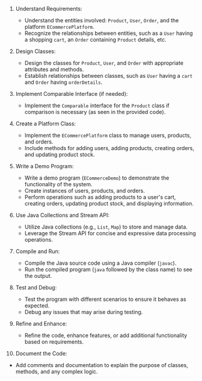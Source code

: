 1. Understand Requirements:
   - Understand the entities involved: `Product`, `User`, `Order`, and the platform `ECommercePlatform`.
   - Recognize the relationships between entities, such as a `User` having a shopping `cart`, an `Order` containing `Product` details, etc.

2. Design Classes:
   - Design the classes for `Product`, `User`, and `Order` with appropriate attributes and methods.
   - Establish relationships between classes, such as `User` having a `cart` and `Order` having `orderDetails`.

3. Implement Comparable Interface (if needed):
   - Implement the `Comparable` interface for the `Product` class if comparison is necessary (as seen in the provided code).

4. Create a Platform Class:
   - Implement the `ECommercePlatform` class to manage users, products, and orders.
   - Include methods for adding users, adding products, creating orders, and updating product stock.

5. Write a Demo Program:
   - Write a demo program (`ECommerceDemo`) to demonstrate the functionality of the system.
   - Create instances of users, products, and orders.
   - Perform operations such as adding products to a user's cart, creating orders, updating product stock, and displaying information.

6. Use Java Collections and Stream API:
   - Utilize Java collections (e.g., `List`, `Map`) to store and manage data.
   - Leverage the Stream API for concise and expressive data processing operations.

7. Compile and Run:
   - Compile the Java source code using a Java compiler (`javac`).
   - Run the compiled program (`java` followed by the class name) to see the output.

8. Test and Debug:
   - Test the program with different scenarios to ensure it behaves as expected.
   - Debug any issues that may arise during testing.

9. Refine and Enhance:
   - Refine the code, enhance features, or add additional functionality based on requirements.

10. Document the Code:
   - Add comments and documentation to explain the purpose of classes, methods, and any complex logic.
